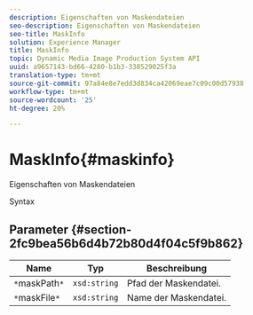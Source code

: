 ```yaml
---
description: Eigenschaften von Maskendateien
seo-description: Eigenschaften von Maskendateien
seo-title: MaskInfo
solution: Experience Manager
title: MaskInfo
topic: Dynamic Media Image Production System API
uuid: a9657143-bd66-4280-b1b3-338529025f3a
translation-type: tm+mt
source-git-commit: 97a84e8e7edd3d834ca42069eae7c09c00d57938
workflow-type: tm+mt
source-wordcount: '25'
ht-degree: 20%

---
```



# MaskInfo{#maskinfo}

Eigenschaften von Maskendateien

Syntax

## Parameter {#section-2fc9bea56b6d4b72b80d4f04c5f9b862}

| Name | Typ | Beschreibung |
|---|---|---|
| `*`maskPath`*` | `xsd:string` | Pfad der Maskendatei. |
| `*`maskFile`*` | `xsd:string` | Name der Maskendatei. |

